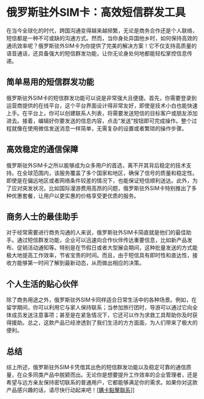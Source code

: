 # 俄罗斯驻外SIM卡：高效短信群发工具

在当今全球化的时代，跨国沟通变得越来越频繁，无论是商务合作还是个人联络，短信都是一种不可或缺的沟通方式。然而，当你身处异国他乡时，如何保持高效的通讯效率呢？俄罗斯驻外SIM卡为你提供了完美的解决方案！它不仅支持高质量的语音通话，还具备强大的短信群发功能，让你无论身处何地都能轻松掌控信息传递。

## 简单易用的短信群发功能

俄罗斯驻外SIM卡的短信群发功能可以说是非常强大且便捷。首先，你需要登录到运营商提供的在线平台，这个平台界面设计得非常友好，即使是技术小白也能快速上手。在平台上，你可以创建联系人列表，将需要发送短信的目标客户或朋友添加进去。接着，编辑好你要发送的信息内容，点击“发送”按钮即可完成操作。整个过程就像在使用微信发送消息一样简单，无需复杂的设置或者繁琐的操作步骤。

## 高效稳定的通信保障

俄罗斯驻外SIM卡之所以能够成为众多用户的首选，离不开其背后稳定的技术支持。在全球范围内，该服务覆盖了多个国家和地区，确保了信号的质量和稳定性。即使是在偏远地区或者网络条件较差的情况下，也能保证短信顺利送达。此外，为了应对突发状况，比如国际漫游费用高昂的问题，俄罗斯驻外SIM卡特别推出了多种优惠套餐，让用户以更实惠的价格享受更优质的服务。

## 商务人士的最佳助手

对于经常需要进行商务沟通的人来说，俄罗斯驻外SIM卡简直就是他们的最佳助手。通过短信群发功能，企业可以迅速向合作伙伴传达重要信息，比如新产品发布、促销活动通知等。特别是在节假日或者大型展会期间，这种批量发送的方式能极大地提高工作效率，节省宝贵的时间。而且，由于短信具有即时性和直达性，接收方能够第一时间了解到最新动态，从而做出相应的决策。

## 个人生活的贴心伙伴

除了商务用途之外，俄罗斯驻外SIM卡同样适合日常生活中的各种场景。例如，在留学期间，你可以利用它与家人保持联系；当参加旅行团时，导游可以通过它向全体成员发送注意事项；甚至是在紧急情况下，它还可以作为求救工具帮助你及时获得援助。总之，这款产品已经渗透到了我们生活的方方面面，为人们带来了极大的便利。

## 总结

综上所述，俄罗斯驻外SIM卡凭借其出色的短信群发功能以及稳定可靠的通信质量，在众多同类产品中脱颖而出。无论你是想要提升工作效率的企业管理者，还是希望与远方亲友保持密切联系的普通用户，它都能够满足你的需求。如果你对这款产品感兴趣的话，请尽快行动起来吧！[[購卡點擊聯系](https://t.me/s/esim1088)]]